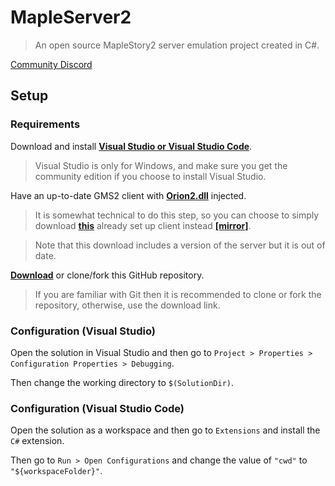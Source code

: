 # MapleServer2
>An open source MapleStory2 server emulation project created in C#.

[Community Discord](https://discord.gg/eVGMGydwgm)

## Setup

### Requirements
Download and install **[Visual Studio or Visual Studio Code](https://visualstudio.microsoft.com/)**.
>Visual Studio is only for Windows, and make sure you get the community edition if you choose to install Visual Studio.

Have an up-to-date GMS2 client with **[Orion2.dll](https://github.com/EricSoftTM/Orion2-Client)** injected.
>It is somewhat technical to do this step, so you can choose to simply download **[this](https://www.youtube.com/redirect?q=https://drive.google.com/file/d/1DVDryRO3AnkeSH-n1lp7bv9aurVDdPKy/view&v=H8WQWqnVL7U&event=video_description&redir_token=QUFFLUhqazd0ejhLSDRzQlp0UXFibzhPcEpCQUcya0JEZ3xBQ3Jtc0trb3B4MjNIaFdnMEZOSmhLa0VPSzg5UWNFaG1tMVVTTHgzWVZ4TDdGX19DOWZZVjB6WjRJZzZhMF9yeGxUX25wOHk3YUFtY3pYcVFDeWhHcTBudllDUlhKWW9hYmRyLWpJb3ExRFZoVHl1N1F2aTVhSQ==)** already set up client instead **[\[mirror\]](https://www.youtube.com/redirect?q=https://mega.nz/file/oU8GESxC#CdkjdSkODEpcIJ-p7HGrYaID5BrO0_WfbKSynf6Or_E&v=H8WQWqnVL7U&event=video_description&redir_token=QUFFLUhqblJhcXM1czZGWTRtZHU5ZXVJYVBmOUlOUkhUd3xBQ3Jtc0tsUWUtNXBxeXB5X2wweF91cWFwQVVzTWNWVTFyamhnTFoxMWFwcmFPVWlxYlZZNTdzSjdES1V0YTRTYTJRWHIyVUJCancyeUV6T1BONjdHUTFlRGc2YmRuUXluR0RRbWZpR0xwMWRKY3dER0dIeEJnVQ==)**.

>Note that this download includes a version of the server but it is out of date.

**[Download](https://github.com/Sparkymod/MapleServer2/archive/master.zip)** or clone/fork this GitHub repository.
>If you are familiar with Git then it is recommended to clone or fork the repository, otherwise, use the download link.

### Configuration (Visual Studio)
Open the solution in Visual Studio and then go to `Project > Properties > Configuration Properties > Debugging`.

Then change the working directory to `$(SolutionDir)`.

### Configuration (Visual Studio Code)
Open the solution as a workspace and then go to `Extensions` and install the `C#` extension.

Then go to `Run > Open Configurations` and change the value of `"cwd"` to `"${workspaceFolder}"`.
